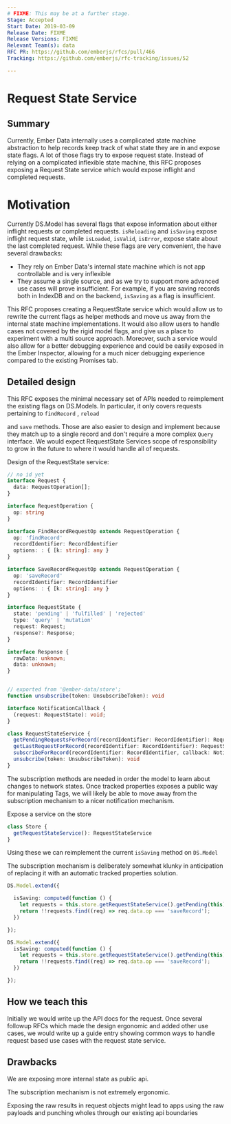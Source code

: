 ```yaml
---
# FIXME: This may be at a further stage.
Stage: Accepted
Start Date: 2019-03-09
Release Date: FIXME
Release Versions: FIXME
Relevant Team(s): data
RFC PR: https://github.com/emberjs/rfcs/pull/466
Tracking: https://github.com/emberjs/rfc-tracking/issues/52

---
```


# Request State Service


## Summary

Currently, Ember Data internally uses a complicated state machine abstraction to help records keep track of what state they are in and expose state flags. A lot of those flags try to expose request state. Instead of relying on a complicated inflexible state machine, this RFC proposes exposing a Request State service which would expose inflight and completed requests.

# Motivation

Currently DS.Model has several flags that expose information about either inflight requests or completed requests. `isReloading` and `isSaving` expose inflight request state, while `isLoaded`, `isValid`, `isError`, expose state about the last completed request. While these flags are very convenient, the have several drawbacks:

- They rely on Ember Data's internal state machine which is not app controllable and is very inflexible
- They assume a single source, and as we try to support more advanced use cases will prove insufficient. For example, if you are saving records both in IndexDB and on the backend, `isSaving` as a flag is insufficient.

This RFC proposes creating a RequestState service which would allow us to rewrite the current flags as helper methods and move us away from the internal state machine implementations. It would also allow users to handle cases not covered by the rigid model flags, and give us a place to experiment with a multi source approach. Moreover, such a service would also allow for a better debugging experience and could be easily exposed in the Ember Inspector, allowing for a much nicer debugging experience compared to the existing Promises tab.

## Detailed design

This RFC exposes the minimal necessary set of APIs needed to reimplement the existing flags on DS.Models. In particular, it only covers requests pertaining to `findRecord` , `reload`

and `save` methods. Those are also easier to design and implement because they match up to a single record and don't require a more complex `Query` interface. We would expect RequestState Services scope of responsibility to grow in the future to where it would handle all of requests.

Design of the RequestState service:

```ts
// no id yet
interface Request {
  data: RequestOperation[];
}

interface RequestOperation {
  op: string
}

interface FindRecordRequestOp extends RequestOperation {
  op: 'findRecord'
  recordIdentifier: RecordIdentifier
  options: : { [k: string]: any }
}

interface SaveRecordRequestOp extends RequestOperation {
  op: 'saveRecord'
  recordIdentifier: RecordIdentifier
  options: : { [k: string]: any }
}

interface RequestState {
  state: 'pending' | 'fulfilled' | 'rejected'
  type: 'query' | 'mutation'
  request: Request;
  response?: Response;
}

interface Response {
  rawData: unknown;
  data: unknown;
}


// exported from '@ember-data/store';
function unsubscribe(token: UnsubscribeToken): void

interface NotificationCallback {
  (request: RequestState): void;
}

class RequestStateService {
  getPendingRequestsForRecord(recordIdentifier: RecordIdentifier): RequestState[]
  getLastRequestForRecord(recordIdentifier: RecordIdentifier): RequestState | null
  subscribeForRecord(recordIdentifier: RecordIdentifier, callback: NotificationCallback): UnsubscribeToken
  unsubcribe(token: UnsubscribeToken): void
}
```

The subscription methods are needed in order the model to learn about changes to network states. Once tracked properties exposes a public way for manipulating Tags, we will likely be able to move away from the subscription mechanism to a nicer notification mechanism.

Expose a service on the store

```ts
class Store {
  getRequestStateService(): RequestStateService
}
```

Using these  we can reimplement the current `isSaving` method on `DS.Model`

The subscription mechanism is deliberately somewhat klunky in anticipation of replacing it with an automatic tracked properties solution.

```ts
DS.Model.extend({

  isSaving: computed(function () {
    let requests = this.store.getRequestStateService().getPending(this);
    return !!requests.find((req) => req.data.op === 'saveRecord');
  })

});
```

```ts
DS.Model.extend({
  isSaving: computed(function () {
    let requests = this.store.getRequestStateService().getPending(this);
    return !!requests.find((req) => req.data.op === 'saveRecord');
  })

});
```

## How we teach this

Initially we would write up the API docs for the request. Once several followup RFCs which made the design ergonomic and added other use cases,
we would write up a guide entry showing common ways to handle request based use cases with the request state service.

## Drawbacks

We are exposing more internal state as public api.

The subscription mechanism is not extremely ergonomic.

Exposing the raw results in request objects might lead to apps using the raw payloads and punching wholes through our existing api boundaries
